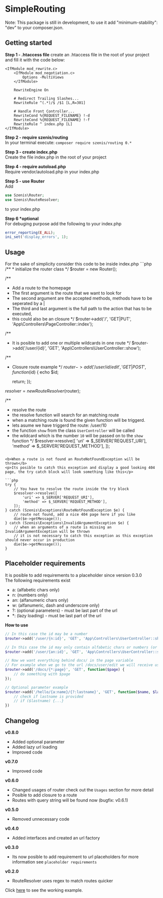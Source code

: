 # SimpleRouting

Note: This package is still in development, to use it add "minimum-stability": "dev" to your composer.json.

<h2>Getting started</h2>

<b>Step 1 - .htaccess file</b>
create an .htaccess file in the root of your project and fill it with the code below:
````
<IfModule mod_rewrite.c>
    <IfModule mod_negotiation.c>
        Options -MultiViews
    </IfModule>

    RewriteEngine On

    # Redirect Trailing Slashes...
    RewriteRule ^(.*)/$ /$1 [L,R=301]

    # Handle Front Controller...
    RewriteCond %{REQUEST_FILENAME} !-d
    RewriteCond %{REQUEST_FILENAME} !-f
    RewriteRule ^ index.php [L]
</IfModule>
````

<b>Step 2 - require szenis/routing</b><br/>
In your terminal execute: ``composer require szenis/routing 0.*``

<b>Step 3 - create index.php</b><br/>
Create the file index.php in the root of your project

<b>Step 4 - require autoload.php</b><br/>
Require vendor/autoload.php in your index.php

<b>Step 5 - use Router</b><br/>
Add 
```php
use Szenis\Router;
use Szenis\RouteResolver;
````
to your index.php

<b>Step 6 *optional</b><br/>
For debuging purpose add the following to your index.php
```php
error_reporting(E_ALL);
ini_set('display_errors', 1);
````

<h2>Usage</h2>
For the sake of simplicity consider this code to be inside index.php
```php
/**
 * initialize the router class
 */
$router = new Router();

/**
 * Add a route to the homepage
 * The first argument is the route that we want to look for
 * The second argument are the accepted methods, methods have to be seperated by a |
 * The third and last argument is the full path to the action that has to be executed,
 * this could also be an closure
 */
$router->add('/', 'GET|PUT', 'App\Controllers\PageController::index');

/**
 * It is posible to add one or multiple wildcards in one route
 */
$router->add('/user/{id}', 'GET', 'App\Controllers\UserController::show');

/**
 * Closure route example
 */
$router->add('/user/{id}/edit', 'GET|POST', function($id) {
    echo $id;

    return;
});

$resolver = new RouteResolver($router);

/**
 * resolve the route
 * the resolve function will search for an matching route
 * when a matching route is found the given function will be triggerd. 
 * lets asume we have triggerd the route: /user/10
 * the function `show` from the class `UserController` will be called
 * the wildcard which is the number `10` will be passed on to the `show` function
 */
$resolver->resolve([
	'uri' => $_SERVER['REQUEST_URI'],
	'method' => $_SERVER['REQUEST_METHOD'],
]);
````

<b>When a route is not found an RouteNotFoundException will be thrown</b>
<p>Its posible to catch this exception and display a good looking 404 page, the try catch block will look something like this</p>

```php
try {
    // You have to resolve the route inside the try block
    $resolver->resolve([
        'uri' => $_SERVER['REQUEST_URI'],
        'method' => $_SERVER['REQUEST_METHOD'],
    ]);
} catch (Szenis\Exceptions\RouteNotFoundException $e) {
    // route not found, add a nice 404 page here if you like 
    die($e->getMessage());
} catch (Szenis\Exceptions\InvalidArgumentException $e) {
    // when an arguments of a route is missing an InvalidArgumentException will be thrown 
    // it is not necessary to catch this exception as this exception should never occur in production
    die($e->getMessage());
}
````

<h2>Placeholder requirements</h2>
<p>It is posible to add requirements to a placeholder since version 0.3.0<br/>
The following requirements exist
<ul>
    <li>a: (alfabetic chars only)</li>
    <li>n: (numbers only)</li>
    <li>an: (alfanumeric chars only)</li>
    <li>w: (alfanumeric, dash and underscore only)</li>
    <li>?: (optional parameters) - must be last part of the url</li>
    <li>*: (lazy loading) - must be last part of the url</li>
</ul>

<b>How to use</b>
</p>

```php
// In this case the id may be a number
$router->add('/user/{n:id}', 'GET', 'App\Controllers\UserController::show');

// In this case the id may only contain alfabetic chars or numbers (or both)
$router->add('/user/{an:id}', 'GET', 'App\Controllers\UserController::show');

// Now we want everything behind docs/ in the page variable
// For example when we go to the url /docs/user/edit we will receive user/edit in the page variable
$router->add('/docs/{*:page}', 'GET', function($page) {
    // do something with $page
});

// Optional parameter example
$router->add('/hello/{a:name}/{?:lastname}', 'GET', function($name, $lastname = null) {
    // check if lastname is provided
    // if ($lastname) {...}
})
````

<h2>Changelog</h2>

<b>v0.8.0</b>
- Added optional parameter
- Added lazy url loading
- Improved code

<b>v0.7.0</b>
- Improved code

<b>v0.6.0</b>
- Changed usages of router check out the ``Usages`` section for more detail
- Posible to add closure to a route
- Routes with query string will be found now (bugfix: v0.6.1)

<b>v0.5.0</b>
- Removed unnecessary code

<b>v0.4.0</b>
- Added interfaces and created an url factory

<b>v0.3.0</b>
- Its now posible to add requirement to url placeholders for more information see `placeholder requirements`

<b>v0.2.0</b>
- RouteResolver uses regex to match routes quicker


Click <a href="https://github.com/stein189/SimpleRoutingExample/tree/master">here</a> to see the working example.
